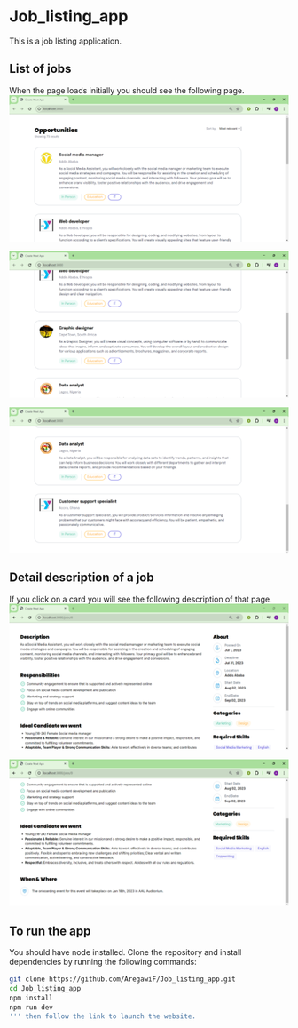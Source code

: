 # Job_listing_app
This is a job listing application.

## List of jobs
When the page loads initially you should see the following page.
![Todo List App Screenshot](./screenshots/1.png)

![Todo List App Screenshot](./screenshots/2.png)

![Todo List App Screenshot](./screenshots/3.png)

## Detail description of a job
If you click on a card you will see the following description of that page.
![Todo List App Screenshot](./screenshots/detail1.png)

![Todo List App Screenshot](./screenshots/detail2.png)

## To run the app
You should have node installed.
Clone the repository and install dependencies by running the following commands:
```bash
git clone https://github.com/AregawiF/Job_listing_app.git
cd Job_listing_app
npm install
npm run dev
''' then follow the link to launch the website.
